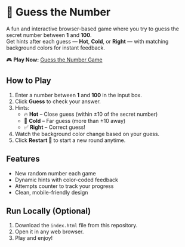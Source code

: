 # 🎯 Guess the Number

A fun and interactive browser-based game where you try to guess the secret number between **1** and **100**.  
Get hints after each guess — **Hot**, **Cold**, or **Right** — with matching background colors for instant feedback.

🎮 **Play Now:** [Guess the Number Game](https://tejsai973973.github.io/GUESS_NUMBER/)

## How to Play
1. Enter a number between **1** and **100** in the input box.
2. Click **Guess** to check your answer.
3. Hints:
   - 🔥 **Hot** – Close guess (within ±10 of the secret number)
   - 🥶 **Cold** – Far guess (more than ±10 away)
   - ✅ **Right** – Correct guess!
4. Watch the background color change based on your guess.
5. Click **Restart 🔁** to start a new round anytime.

## Features
- New random number each game
- Dynamic hints with color-coded feedback
- Attempts counter to track your progress
- Clean, mobile-friendly design

## Run Locally (Optional)
1. Download the `index.html` file from this repository.
2. Open it in any web browser.
3. Play and enjoy!

